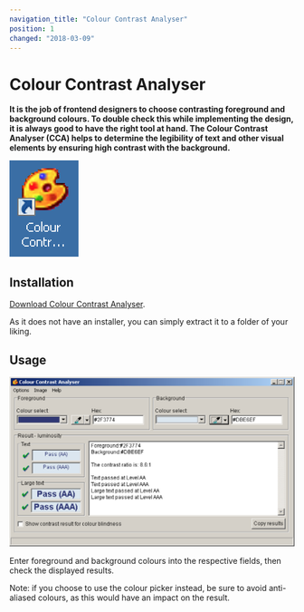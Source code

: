 ```yaml
---
navigation_title: "Colour Contrast Analyser"
position: 1
changed: "2018-03-09"
---
```


# Colour Contrast Analyser

**It is the job of frontend designers to choose contrasting foreground and background colours. To double check this while implementing the design, it is always good to have the right tool at hand. The Colour Contrast Analyser (CCA) helps to determine the legibility of text and other visual elements by ensuring high contrast with the background.**

![CCA icon](_media/colour-contrast-analyser-icon.png)

## Installation

[Download Colour Contrast Analyser](https://www.paciellogroup.com/resources/contrastanalyser/).

As it does not have an installer, you can simply extract it to a folder of your liking.

## Usage

![Colour Contrast Analyser window](_media/colour-contrast-analyser-window.png)

Enter foreground and background colours into the respective fields, then check the displayed results.

Note: if you choose to use the colour picker instead, be sure to avoid anti-aliased colours, as this would have an impact on the result.